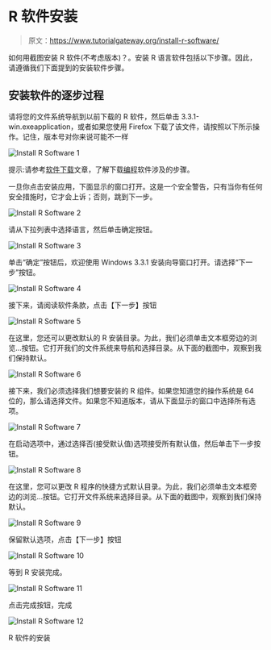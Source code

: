 # R 软件安装

> 原文：<https://www.tutorialgateway.org/install-r-software/>

如何用截图安装 R 软件(不考虑版本)？。安装 R 语言软件包括以下步骤。因此，请遵循我们下面提到的安装软件步骤。

## 安装软件的逐步过程

请将您的文件系统导航到以前下载的 R 软件，然后单击 3.3.1-win.exeapplication，或者如果您使用 Firefox 下载了该文件，请按照以下所示操作。记住，版本号对你来说可能不一样

![Install R Software 1](img/6c31f05c1e734bb2962934aad0bca375.png)

提示:请参考[软件下载](https://www.tutorialgateway.org/r-software-download/)文章，了解下载[编程](https://www.tutorialgateway.org/r-programming/)软件涉及的步骤。

一旦你点击安装应用，下面显示的窗口打开。这是一个安全警告，只有当你有任何安全措施时，它才会上诉；否则，跳到下一步。

![Install R Software 2](img/ac978129f1e3d196aae6b2f59ed8e01c.png)

请从下拉列表中选择语言，然后单击确定按钮。

![Install R Software 3](img/14f07bb5e2174af8354f9dfe6a98ed82.png)

单击“确定”按钮后，欢迎使用 Windows 3.3.1 安装向导窗口打开。请选择“下一步”按钮。

![Install R Software 4](img/491d33833ea464d7897d83c60d29cb76.png)

接下来，请阅读软件条款，点击【下一步】按钮

![Install R Software 5](img/387a94c17d89437fd607b2edba2331ac.png)

在这里，您还可以更改默认的 R 安装目录。为此，我们必须单击文本框旁边的浏览…按钮。它打开我们的文件系统来导航和选择目录。从下面的截图中，观察到我们保持默认。

![Install R Software 6](img/e35feb5f0d2344e5f5e4d35783cd936e.png)

接下来，我们必须选择我们想要安装的 R 组件。如果您知道您的操作系统是 64 位的，那么请选择文件。如果您不知道版本，请从下面显示的窗口中选择所有选项。

![Install R Software 7](img/6853582fb7c80f9a0f438a04461795ac.png)

在启动选项中，通过选择否(接受默认值)选项接受所有默认值，然后单击下一步按钮。

![Install R Software 8](img/d25128a587d96f031deb2bf9c7e43448.png)

在这里，您可以更改 R 程序的快捷方式默认目录。为此，我们必须单击文本框旁边的浏览…按钮。它打开文件系统来选择目录。从下面的截图中，观察到我们保持默认。

![Install R Software 9](img/b3fb035318cbab5b6d825021ab5386ca.png)

保留默认选项，点击【下一步】按钮

![Install R Software 10](img/d7da4cbcc511bf6bfa30fdd8a267d8e0.png)

等到 R 安装完成。

![Install R Software 11](img/92892677c7f9483179ebb9738e5e0cf2.png)

点击完成按钮，完成

![Install R Software 12](img/b4167b98af0c70dc0ba1825de4f69920.png)

R 软件的安装